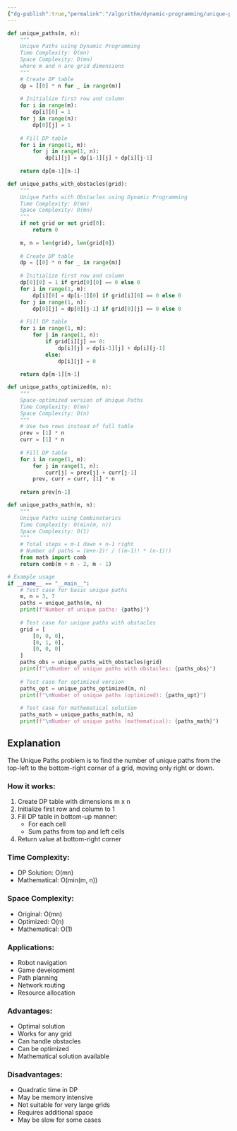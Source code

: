```yaml
---
{"dg-publish":true,"permalink":"/algorithm/dynamic-programming/unique-paths/"}
---
```


```python
def unique_paths(m, n):
    """
    Unique Paths using Dynamic Programming
    Time Complexity: O(mn)
    Space Complexity: O(mn)
    where m and n are grid dimensions
    """
    # Create DP table
    dp = [[0] * n for _ in range(m)]
    
    # Initialize first row and column
    for i in range(m):
        dp[i][0] = 1
    for j in range(n):
        dp[0][j] = 1
    
    # Fill DP table
    for i in range(1, m):
        for j in range(1, n):
            dp[i][j] = dp[i-1][j] + dp[i][j-1]
    
    return dp[m-1][n-1]

def unique_paths_with_obstacles(grid):
    """
    Unique Paths with Obstacles using Dynamic Programming
    Time Complexity: O(mn)
    Space Complexity: O(mn)
    """
    if not grid or not grid[0]:
        return 0
    
    m, n = len(grid), len(grid[0])
    
    # Create DP table
    dp = [[0] * n for _ in range(m)]
    
    # Initialize first row and column
    dp[0][0] = 1 if grid[0][0] == 0 else 0
    for i in range(1, m):
        dp[i][0] = dp[i-1][0] if grid[i][0] == 0 else 0
    for j in range(1, n):
        dp[0][j] = dp[0][j-1] if grid[0][j] == 0 else 0
    
    # Fill DP table
    for i in range(1, m):
        for j in range(1, n):
            if grid[i][j] == 0:
                dp[i][j] = dp[i-1][j] + dp[i][j-1]
            else:
                dp[i][j] = 0
    
    return dp[m-1][n-1]

def unique_paths_optimized(m, n):
    """
    Space-optimized version of Unique Paths
    Time Complexity: O(mn)
    Space Complexity: O(n)
    """
    # Use two rows instead of full table
    prev = [1] * n
    curr = [1] * n
    
    # Fill DP table
    for i in range(1, m):
        for j in range(1, n):
            curr[j] = prev[j] + curr[j-1]
        prev, curr = curr, [1] * n
    
    return prev[n-1]

def unique_paths_math(m, n):
    """
    Unique Paths using Combinatorics
    Time Complexity: O(min(m, n))
    Space Complexity: O(1)
    """
    # Total steps = m-1 down + n-1 right
    # Number of paths = (m+n-2)! / ((m-1)! * (n-1)!)
    from math import comb
    return comb(m + n - 2, m - 1)

# Example usage
if __name__ == "__main__":
    # Test case for basic unique paths
    m, n = 3, 7
    paths = unique_paths(m, n)
    print(f"Number of unique paths: {paths}")
    
    # Test case for unique paths with obstacles
    grid = [
        [0, 0, 0],
        [0, 1, 0],
        [0, 0, 0]
    ]
    paths_obs = unique_paths_with_obstacles(grid)
    print(f"\nNumber of unique paths with obstacles: {paths_obs}")
    
    # Test case for optimized version
    paths_opt = unique_paths_optimized(m, n)
    print(f"\nNumber of unique paths (optimized): {paths_opt}")
    
    # Test case for mathematical solution
    paths_math = unique_paths_math(m, n)
    print(f"\nNumber of unique paths (mathematical): {paths_math}")
```

## Explanation
The Unique Paths problem is to find the number of unique paths from the top-left to the bottom-right corner of a grid, moving only right or down.

### How it works:
1. Create DP table with dimensions m x n
2. Initialize first row and column to 1
3. Fill DP table in bottom-up manner:
   - For each cell
   - Sum paths from top and left cells
4. Return value at bottom-right corner

### Time Complexity:
- DP Solution: O(mn)
- Mathematical: O(min(m, n))

### Space Complexity:
- Original: O(mn)
- Optimized: O(n)
- Mathematical: O(1)

### Applications:
- Robot navigation
- Game development
- Path planning
- Network routing
- Resource allocation

### Advantages:
- Optimal solution
- Works for any grid
- Can handle obstacles
- Can be optimized
- Mathematical solution available

### Disadvantages:
- Quadratic time in DP
- May be memory intensive
- Not suitable for very large grids
- Requires additional space
- May be slow for some cases 